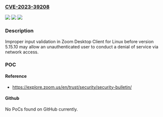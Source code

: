 ### [CVE-2023-39208](https://cve.mitre.org/cgi-bin/cvename.cgi?name=CVE-2023-39208)
![](https://img.shields.io/static/v1?label=Product&message=Zoom%20Desktop%20Client%20for%20Linux&color=blue)
![](https://img.shields.io/static/v1?label=Version&message=%3D%20before%20version%205.15.10%20&color=brighgreen)
![](https://img.shields.io/static/v1?label=Vulnerability&message=CWE-79%20Improper%20Neutralization%20of%20Input%20During%20Web%20Page%20Generation%20(XSS%20or%20'Cross-site%20Scripting')&color=brighgreen)

### Description

Improper input validation in Zoom Desktop Client for Linux before version 5.15.10 may allow an unauthenticated user to conduct a denial of service via network access.

### POC

#### Reference
- https://explore.zoom.us/en/trust/security/security-bulletin/

#### Github
No PoCs found on GitHub currently.

